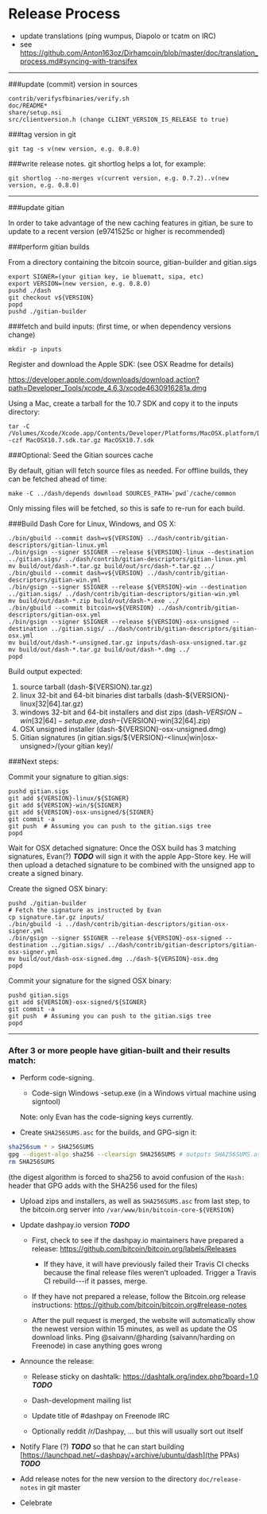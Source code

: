 Release Process
====================

* update translations (ping wumpus, Diapolo or tcatm on IRC)
* see https://github.com/Anton163oz/Dirhamcoin/blob/master/doc/translation_process.md#syncing-with-transifex

* * *

###update (commit) version in sources

	contrib/verifysfbinaries/verify.sh
	doc/README*
	share/setup.nsi
	src/clientversion.h (change CLIENT_VERSION_IS_RELEASE to true)

###tag version in git

	git tag -s v(new version, e.g. 0.8.0)

###write release notes. git shortlog helps a lot, for example:

	git shortlog --no-merges v(current version, e.g. 0.7.2)..v(new version, e.g. 0.8.0)

* * *

###update gitian

 In order to take advantage of the new caching features in gitian, be sure to update to a recent version (e9741525c or higher is recommended)

###perform gitian builds

 From a directory containing the bitcoin source, gitian-builder and gitian.sigs

	export SIGNER=(your gitian key, ie bluematt, sipa, etc)
	export VERSION=(new version, e.g. 0.8.0)
	pushd ./dash
	git checkout v${VERSION}
	popd
	pushd ./gitian-builder

###fetch and build inputs: (first time, or when dependency versions change)
 
	mkdir -p inputs

 Register and download the Apple SDK: (see OSX Readme for details)
 
 https://developer.apple.com/downloads/download.action?path=Developer_Tools/xcode_4.6.3/xcode4630916281a.dmg
 
 Using a Mac, create a tarball for the 10.7 SDK and copy it to the inputs directory:
 
	tar -C /Volumes/Xcode/Xcode.app/Contents/Developer/Platforms/MacOSX.platform/Developer/SDKs/ -czf MacOSX10.7.sdk.tar.gz MacOSX10.7.sdk

###Optional: Seed the Gitian sources cache

  By default, gitian will fetch source files as needed. For offline builds, they can be fetched ahead of time:

	make -C ../dash/depends download SOURCES_PATH=`pwd`/cache/common

  Only missing files will be fetched, so this is safe to re-run for each build.

###Build Dash Core for Linux, Windows, and OS X:

	./bin/gbuild --commit dash=v${VERSION} ../dash/contrib/gitian-descriptors/gitian-linux.yml
	./bin/gsign --signer $SIGNER --release ${VERSION}-linux --destination ../gitian.sigs/ ../dash/contrib/gitian-descriptors/gitian-linux.yml
	mv build/out/dash-*.tar.gz build/out/src/dash-*.tar.gz ../
	./bin/gbuild --commit dash=v${VERSION} ../dash/contrib/gitian-descriptors/gitian-win.yml
	./bin/gsign --signer $SIGNER --release ${VERSION}-win --destination ../gitian.sigs/ ../dash/contrib/gitian-descriptors/gitian-win.yml
	mv build/out/dash-*.zip build/out/dash-*.exe ../
	./bin/gbuild --commit bitcoin=v${VERSION} ../dash/contrib/gitian-descriptors/gitian-osx.yml
	./bin/gsign --signer $SIGNER --release ${VERSION}-osx-unsigned --destination ../gitian.sigs/ ../dash/contrib/gitian-descriptors/gitian-osx.yml
	mv build/out/dash-*-unsigned.tar.gz inputs/dash-osx-unsigned.tar.gz
	mv build/out/dash-*.tar.gz build/out/dash-*.dmg ../
	popd
  Build output expected:

  1. source tarball (dash-${VERSION}.tar.gz)
  2. linux 32-bit and 64-bit binaries dist tarballs (dash-${VERSION}-linux[32|64].tar.gz)
  3. windows 32-bit and 64-bit installers and dist zips (dash-${VERSION}-win[32|64]-setup.exe, dash-${VERSION}-win[32|64].zip)
  4. OSX unsigned installer (dash-${VERSION}-osx-unsigned.dmg)
  5. Gitian signatures (in gitian.sigs/${VERSION}-<linux|win|osx-unsigned>/(your gitian key)/

###Next steps:

Commit your signature to gitian.sigs:

	pushd gitian.sigs
	git add ${VERSION}-linux/${SIGNER}
	git add ${VERSION}-win/${SIGNER}
	git add ${VERSION}-osx-unsigned/${SIGNER}
	git commit -a
	git push  # Assuming you can push to the gitian.sigs tree
	popd

  Wait for OSX detached signature:
	Once the OSX build has 3 matching signatures, Evan(?) ***TODO*** will sign it with the apple App-Store key.
	He will then upload a detached signature to be combined with the unsigned app to create a signed binary.

  Create the signed OSX binary:

	pushd ./gitian-builder
	# Fetch the signature as instructed by Evan
	cp signature.tar.gz inputs/
	./bin/gbuild -i ../dash/contrib/gitian-descriptors/gitian-osx-signer.yml
	./bin/gsign --signer $SIGNER --release ${VERSION}-osx-signed --destination ../gitian.sigs/ ../dash/contrib/gitian-descriptors/gitian-osx-signer.yml
	mv build/out/dash-osx-signed.dmg ../dash-${VERSION}-osx.dmg
	popd

Commit your signature for the signed OSX binary:

	pushd gitian.sigs
	git add ${VERSION}-osx-signed/${SIGNER}
	git commit -a
	git push  # Assuming you can push to the gitian.sigs tree
	popd

-------------------------------------------------------------------------

### After 3 or more people have gitian-built and their results match:

- Perform code-signing.

    - Code-sign Windows -setup.exe (in a Windows virtual machine using signtool)

  Note: only Evan has the code-signing keys currently.

- Create `SHA256SUMS.asc` for the builds, and GPG-sign it:
```bash
sha256sum * > SHA256SUMS
gpg --digest-algo sha256 --clearsign SHA256SUMS # outputs SHA256SUMS.asc
rm SHA256SUMS
```
(the digest algorithm is forced to sha256 to avoid confusion of the `Hash:` header that GPG adds with the SHA256 used for the files)

- Upload zips and installers, as well as `SHA256SUMS.asc` from last step, to the bitcoin.org server
  into `/var/www/bin/bitcoin-core-${VERSION}`

- Update dashpay.io version ***TODO***

  - First, check to see if the dashpay.io maintainers have prepared a
    release: https://github.com/bitcoin/bitcoin.org/labels/Releases

      - If they have, it will have previously failed their Travis CI
        checks because the final release files weren't uploaded.
        Trigger a Travis CI rebuild---if it passes, merge.

  - If they have not prepared a release, follow the Bitcoin.org release
    instructions: https://github.com/bitcoin/bitcoin.org#release-notes

  - After the pull request is merged, the website will automatically show the newest version within 15 minutes, as well
    as update the OS download links. Ping @saivann/@harding (saivann/harding on Freenode) in case anything goes wrong

- Announce the release:

  - Release sticky on dashtalk: https://dashtalk.org/index.php?board=1.0 ***TODO***

  - Dash-development mailing list

  - Update title of #dashpay on Freenode IRC

  - Optionally reddit /r/Dashpay, ... but this will usually sort out itself

- Notify Flare (?) ***TODO*** so that he can start building [https://launchpad.net/~dashpay/+archive/ubuntu/dash](the PPAs) ***TODO***

- Add release notes for the new version to the directory `doc/release-notes` in git master

- Celebrate
